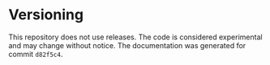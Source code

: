 # Versioning

This repository does not use releases. The code is considered experimental and may change without notice. The documentation was generated for commit `d82f5c4`.
